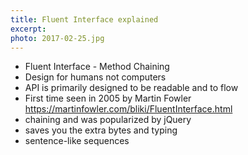 ```yaml
---
title: Fluent Interface explained
excerpt:
photo: 2017-02-25.jpg
---
```


- Fluent Interface - Method Chaining
- Design for humans not computers
- API is primarily designed to be readable and to flow
- First time seen in 2005 by Martin Fowler https://martinfowler.com/bliki/FluentInterface.html
- chaining and was popularized by jQuery
- saves you the extra bytes and typing
- sentence-like sequences
